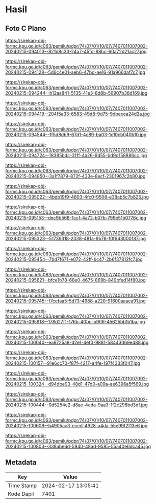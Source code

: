 # Hasil

## Foto C Plano

https://sirekap-obj-formc.kpu.go.id/c063/pemilu/pdpr/74/07/01/10/07/7407011007002-20240215-094013--821d8c33-24a7-45fd-88bc-60a72d21ac27.jpg

https://sirekap-obj-formc.kpu.go.id/c063/pemilu/pdpr/74/07/01/10/07/7407011007002-20240215-094128--5d6c4e01-aeb6-47bd-ae16-91a966daf7c7.jpg

https://sirekap-obj-formc.kpu.go.id/c063/pemilu/pdpr/74/07/01/10/07/7407011007002-20240215-094244--b12aa841-5135-41e3-8d8b-56907b38d169.jpg

https://sirekap-obj-formc.kpu.go.id/c063/pemilu/pdpr/74/07/01/10/07/7407011007002-20240215-094419--204f5a33-6583-49d8-9d75-9dbecea24d2a.jpg

https://sirekap-obj-formc.kpu.go.id/c063/pemilu/pdpr/74/07/01/10/07/7407011007002-20240215-094544--1f5d8db9-67d1-4c89-ba03-1c10cb040b10.jpg

https://sirekap-obj-formc.kpu.go.id/c063/pemilu/pdpr/74/07/01/10/07/7407011007002-20240215-094724--18385bdc-311f-4a26-9d55-bd9d158886cc.jpg

https://sirekap-obj-formc.kpu.go.id/c063/pemilu/pdpr/74/07/01/10/07/7407011007002-20240215-094850--3a1f7879-872f-433e-8ecf-2301967c2b80.jpg

https://sirekap-obj-formc.kpu.go.id/c063/pemilu/pdpr/74/07/01/10/07/7407011007002-20240215-095022--4bdb19f9-4803-4fc0-9508-e38ab5c7b825.jpg

https://sirekap-obj-formc.kpu.go.id/c063/pemilu/pdpr/74/07/01/10/07/7407011007002-20240215-095153--dec9b568-1ccf-4a72-b07b-799e51b0776c.jpg

https://sirekap-obj-formc.kpu.go.id/c063/pemilu/pdpr/74/07/01/10/07/7407011007002-20240215-095323--51739318-2338-481a-9b78-f0f643000187.jpg

https://sirekap-obj-formc.kpu.go.id/c063/pemilu/pdpr/74/07/01/10/07/7407011007002-20240215-095454--7bd7f671-e072-42ff-bc47-2b6f37812fc7.jpg

https://sirekap-obj-formc.kpu.go.id/c063/pemilu/pdpr/74/07/01/10/07/7407011007002-20240215-095621--bfce1b78-68e0-4675-869b-849bfed14f80.jpg

https://sirekap-obj-formc.kpu.go.id/c063/pemilu/pdpr/74/07/01/10/07/7407011007002-20240215-095745--f7cefaa5-5d73-4988-a220-91600aaaea91.jpg

https://sirekap-obj-formc.kpu.go.id/c063/pemilu/pdpr/74/07/01/10/07/7407011007002-20240215-095918--178d27f1-176b-40bc-b906-45625bb1b1ba.jpg

https://sirekap-obj-formc.kpu.go.id/c063/pemilu/pdpr/74/07/01/10/07/7407011007002-20240215-100040--ea9725a8-d2e1-4ef0-9881-58443069e488.jpg

https://sirekap-obj-formc.kpu.go.id/c063/pemilu/pdpr/74/07/01/10/07/7407011007002-20240215-100157--91e6cc70-f87f-4217-a4fe-197f4333f047.jpg

https://sirekap-obj-formc.kpu.go.id/c063/pemilu/pdpr/74/07/01/10/07/7407011007002-20240215-100324--d94dbe93-48d1-47d0-a09a-ae6396a5f569.jpg

https://sirekap-obj-formc.kpu.go.id/c063/pemilu/pdpr/74/07/01/10/07/7407011007002-20240215-100444--0d5254e2-d8ae-4eda-9aa3-1f2c298bd3df.jpg

https://sirekap-obj-formc.kpu.go.id/c063/pemilu/pdpr/74/07/01/10/07/7407011007002-20240215-100608--b4905ac3-eced-4928-a4da-55e99f2f13e6.jpg

https://sirekap-obj-formc.kpu.go.id/c063/pemilu/pdpr/74/07/01/10/07/7407011007002-20240215-100803--338abe6d-5940-48ad-9585-55a40e6dca45.jpg


## Metadata

| Key        | Value               |
| ---------- | ------------------- |
| Time Stamp | 2024-02-17 13:05:41 |
| Kode Dapil | 7401                |



